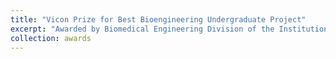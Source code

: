 ```yaml
---
title: "Vicon Prize for Best Bioengineering Undergraduate Project"
excerpt: "Awarded by Biomedical Engineering Division of the Institution of Mechanical Engineers. Highlighting the best projects in Biomedical Engineering from recent undergraduates and taught Master’s degree graduates. <br/><img src='/images/Vicon Prize for Best Bioengineering Undergraduate Project 2022.png' width='50%'>"
collection: awards
---
```

